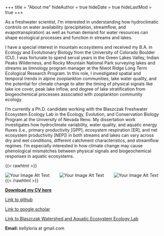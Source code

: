 +++
title = "About me"
hideAuthor = true
hideDate = true
hideLastMod = true
+++

As a freshwater scientist, I’m interested in understanding how hydroclimatic controls on water availability (precipitation, streamflow, and evapotranspiration) as well as human demand for water resources can shape ecological processes and function in streams and lakes.

I have a special interest in mountain ecosystems and received my B.A. in Ecology and Evolutionary Biology from the University of Colorado Boulder (CU). I was fortunate to spend serval years in the Green Lakes Valley, Indian Peaks Wilderness, and Rocky Mountain National Park surveying lakes and streams as limnology program manager at the Niwot Ridge Long Term Ecological Research Program. In this role, I investigated spatial and temporal trends in alpine zooplankton communities, lake water quality, and the potential for climate change to alter the timing of physical signals like lake ice cover, peak lake inflow, and degree of lake stratification from biogeochemical processes associated with zooplankton community ecology.

I’m currently a Ph.D. candidate working with the Blaszczak Freshwater Ecosystem Ecology Lab in the Ecology, Evolution, and Conservation Biology Program at the University of Nevada Reno. My dissertation work investigates how hydroclimate variability, water quality, and aquatic energy fluxes (i.e., primary productivity [GPP], ecosystem respiration [ER], and net ecosystem productivity [NEP]) in both streams and lakes can vary across dry and wet conditions, different catchment characteristics, and streamflow regimes. I’m especially interested in how climate change may cause phenological mismatches between physical signals and biogeochemical responses in aquatic ecosystems.


{{< rawhtml >}}
  <p class="speshal-fancy-custom">
  </p>
  <div style="display: flex; justify-content: space-between;">
    <img src="/Kelly_datd_dl.png" alt="Your Image Alt Text" style="max-width: 29%; height: auto; margin-right: 1%;">
     <img src="/BW_runoff.JPG" alt="Your Image Alt Text" style="max-width: 29%; height: auto; margin-right: 1%;">
    <img src="/Sensor3m.JPG" alt="Your Image Alt Text" style="max-width: 40%; height: auto; margin-right: 1%;">
  </div>
{{< /rawhtml >}}



**[Download my CV here](/Loria_CV_2025.pdf)**

[Link to github](https://github.com/kellyloria)

[Link to google scholar](https://scholar.google.com/citations?user=t-whYUMAAAAJ&hl=en&oi=ao)

[Link to Blaszczak Watershed and Aquatic Ecosystem Ecology Lab](https://blaszczaklab.weebly.com)

**Email:** kellyloria at gmail.com
